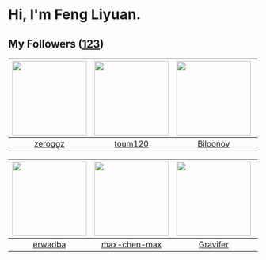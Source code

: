 # Hi, I'm Feng Liyuan.

## My Followers ([123](https://github.com/SunRunAway?tab=followers))

| <img src="https://avatars.githubusercontent.com/u/55519398?v=4" width="150" height="150" /> | <img src="https://avatars.githubusercontent.com/u/57785890?v=4" width="150" height="150" /> | <img src="https://avatars.githubusercontent.com/u/75587879?v=4" width="150" height="150" /> | <img src="https://avatars.githubusercontent.com/u/83270523?v=4" width="150" height="150" /> |
| :-----------------------------------------------------------------------------------------: | :-----------------------------------------------------------------------------------------: | :-----------------------------------------------------------------------------------------: | :-----------------------------------------------------------------------------------------: |
|                            [zeroggz](https://github.com/zeroggz)                            |                            [toum120](https://github.com/toum120)                            |                           [Biloonov](https://github.com/Biloonov)                           |                    [cherryhanminmin](https://github.com/cherryhanminmin)                    |

| <img src="https://avatars.githubusercontent.com/u/43768654?v=4" width="150" height="150" /> | <img src="https://avatars.githubusercontent.com/u/201035141?v=4" width="150" height="150" /> | <img src="https://avatars.githubusercontent.com/u/44160838?v=4" width="150" height="150" /> | <img src="https://avatars.githubusercontent.com/u/88874211?v=4" width="150" height="150" /> |
| :-----------------------------------------------------------------------------------------: | :------------------------------------------------------------------------------------------: | :-----------------------------------------------------------------------------------------: | :-----------------------------------------------------------------------------------------: |
|                            [erwadba](https://github.com/erwadba)                            |                        [max-chen-max](https://github.com/max-chen-max)                       |                           [Gravifer](https://github.com/Gravifer)                           |                          [xxxkangle](https://github.com/xxxkangle)                          |